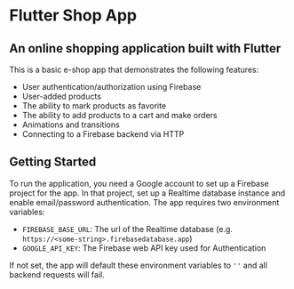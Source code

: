 # Flutter Shop App

## An online shopping application built with Flutter
This is a basic e-shop app that demonstrates the following features:
- User authentication/authorization using Firebase
- User-added products
- The ability to mark products as favorite
- The ability to add products to a cart and make orders
- Animations and transitions
- Connecting to a Firebase backend via HTTP

## Getting Started

To run the application, you need a Google account to set up a Firebase project for the app. In that project, set up a Realtime database instance and enable email/password authentication.
The app requires two environment variables:
- `FIREBASE_BASE_URL`: The url of the Realtime database (e.g. `https://<some-string>.firebasedatabase.app`)
- `GOOGLE_API_KEY`: The Firebase web API key used for Authentication

If not set, the app will default these environment variables to `''` and all backend requests will fail.
